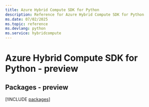 ```yaml
---
title: Azure Hybrid Compute SDK for Python
description: Reference for Azure Hybrid Compute SDK for Python
ms.date: 07/02/2025
ms.topic: reference
ms.devlang: python
ms.service: hybridcompute
---
```

# Azure Hybrid Compute SDK for Python - preview
## Packages - preview
[!INCLUDE [packages](hybrid-compute-index.md)]